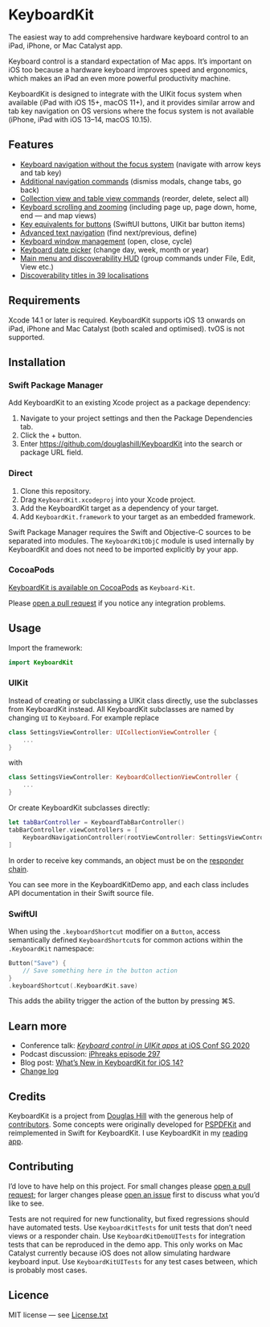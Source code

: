 # KeyboardKit

The easiest way to add comprehensive hardware keyboard control to an iPad, iPhone, or Mac Catalyst app.

Keyboard control is a standard expectation of Mac apps. It’s important on iOS too because a hardware keyboard improves speed and ergonomics, which makes an iPad an even more powerful productivity machine.

KeyboardKit is designed to integrate with the UIKit focus system when available (iPad with iOS 15+, macOS 11+), and it provides similar arrow and tab key navigation on OS versions where the focus system is not available (iPhone, iPad with iOS 13–14, macOS 10.15).

## Features

- [Keyboard navigation without the focus system](/Features.md#keyboard-navigation-without-the-focus-system) (navigate with arrow keys and tab key)
- [Additional navigation commands](/Features.md#additional-navigation-commands) (dismiss modals, change tabs, go back)
- [Collection view and table view commands](/Features.md#collection-view-and-table-view-commands) (reorder, delete, select all)
- [Keyboard scrolling and zooming](/Features.md#scrolling-and-zooming) (including page up, page down, home, end — and map views)
- [Key equivalents for buttons](Features.md#key-equivalents-for-buttons) (SwiftUI buttons, UIKit bar button items)
- [Advanced text navigation](Features.md#advanced-text-navigation) (find next/previous, define)
- [Keyboard window management](Features.md#window-management) (open, close, cycle)
- [Keyboard date picker](Features.md#date-picker) (change day, week, month or year)
- [Main menu and discoverability HUD](Features.md#main-menu-and-discoverability-hud) (group commands under File, Edit, View etc.)
- [Discoverability titles in 39 localisations](Features.md#localisation)

## Requirements

Xcode 14.1 or later is required. KeyboardKit supports iOS 13 onwards on iPad, iPhone and Mac Catalyst (both scaled and optimised). tvOS is not supported.

## Installation

### Swift Package Manager

Add KeyboardKit to an existing Xcode project as a package dependency:

1. Navigate to your project settings and then the Package Dependencies tab.
2. Click the + button. 
2. Enter https://github.com/douglashill/KeyboardKit into the search or package URL field.

### Direct

1. Clone this repository.
2. Drag `KeyboardKit.xcodeproj` into your Xcode project.
3. Add the KeyboardKit target as a dependency of your target.
4. Add `KeyboardKit.framework` to your target as an embedded framework.

Swift Package Manager requires the Swift and Objective-C sources to be separated into modules. The `KeyboardKitObjC` module is used internally by KeyboardKit and does not need to be imported explicitly by your app.

### CocoaPods

[KeyboardKit is available on CocoaPods](https://cocoapods.org/pods/Keyboard-Kit) as `Keyboard-Kit`.

Please [open a pull request](https://github.com/douglashill/KeyboardKit/pulls) if you notice any integration problems.

## Usage

Import the framework:

```swift
import KeyboardKit
```

### UIKit

Instead of creating or subclassing a UIKit class directly, use the subclasses from KeyboardKit instead. All KeyboardKit subclasses are named by changing `UI` to `Keyboard`. For example replace

```swift
class SettingsViewController: UICollectionViewController {
    ...
}
```

with

```swift
class SettingsViewController: KeyboardCollectionViewController {
    ...
}
```

Or create KeyboardKit subclasses directly:

```swift
let tabBarController = KeyboardTabBarController()
tabBarController.viewControllers = [
    KeyboardNavigationController(rootViewController: SettingsViewController()),
]
```

In order to receive key commands, an object must be on the [responder chain](https://developer.apple.com/documentation/uikit/touches_presses_and_gestures/using_responders_and_the_responder_chain_to_handle_events).

You can see more in the KeyboardKitDemo app, and each class includes API documentation in their Swift source file.

### SwiftUI

When using the `.keyboardShortcut` modifier on a `Button`, access semantically defined `KeyboardShortcut`s for common actions within the `.KeyboardKit` namespace: 

```swift
Button("Save") {
    // Save something here in the button action
}
.keyboardShortcut(.KeyboardKit.save)
```

This adds the ability trigger the action of the button by pressing ⌘S.

## Learn more

- Conference talk: [*Keyboard control in UIKit apps* at iOS Conf SG 2020](https://engineers.sg/video/full-keyboard-control-in-uikit-apps-ios-conf-sg-2020--3933)
- Podcast discussion: [iPhreaks episode 297](https://devchat.tv/iphreaks/ips-297-keyboard-controls-with-douglas-hill/)
- Blog post: [What’s New in KeyboardKit for iOS 14?](https://douglashill.co/whats-new-in-keyboardkit-for-ios-14/)
- [Change log](/CHANGELOG.md)

## Credits

KeyboardKit is a project from [Douglas Hill](https://douglashill.co/) with the generous help of [contributors](https://github.com/douglashill/KeyboardKit/graphs/contributors). Some concepts were originally developed for [PSPDFKit](https://pspdfkit.com/) and reimplemented in Swift for KeyboardKit. I use KeyboardKit in my [reading app](https://douglashill.co/reading-app/).

## Contributing

I’d love to have help on this project. For small changes please [open a pull request](https://github.com/douglashill/KeyboardKit/pulls); for larger changes please [open an issue](https://github.com/douglashill/KeyboardKit/issues) first to discuss what you’d like to see.

Tests are not required for new functionality, but fixed regressions should have automated tests. Use `KeyboardKitTests` for unit tests that don’t need views or a responder chain. Use `KeyboardKitDemoUITests` for integration tests that can be reproduced in the demo app. This only works on Mac Catalyst currently because iOS does not allow simulating hardware keyboard input. Use `KeyboardKitUITests` for any test cases between, which is probably most cases.

## Licence

MIT license — see [License.txt](/License.txt)
